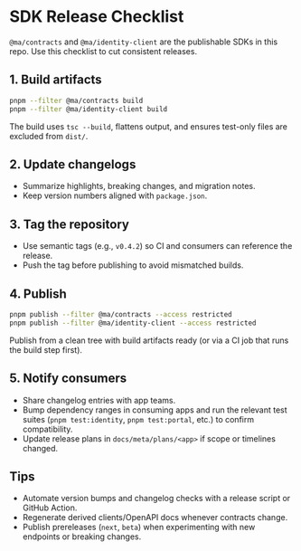 # SDK Release Checklist

`@ma/contracts` and `@ma/identity-client` are the publishable SDKs in this repo.
Use this checklist to cut consistent releases.

## 1. Build artifacts

```bash
pnpm --filter @ma/contracts build
pnpm --filter @ma/identity-client build
```

The build uses `tsc --build`, flattens output, and ensures test-only files are
excluded from `dist/`.

## 2. Update changelogs

- Summarize highlights, breaking changes, and migration notes.
- Keep version numbers aligned with `package.json`.

## 3. Tag the repository

- Use semantic tags (e.g., `v0.4.2`) so CI and consumers can reference the release.
- Push the tag before publishing to avoid mismatched builds.

## 4. Publish

```bash
pnpm publish --filter @ma/contracts --access restricted
pnpm publish --filter @ma/identity-client --access restricted
```

Publish from a clean tree with build artifacts ready (or via a CI job that runs the
build step first).

## 5. Notify consumers

- Share changelog entries with app teams.
- Bump dependency ranges in consuming apps and run the relevant test suites
  (`pnpm test:identity`, `pnpm test:portal`, etc.) to confirm compatibility.
- Update release plans in `docs/meta/plans/<app>` if scope or timelines changed.

## Tips

- Automate version bumps and changelog checks with a release script or GitHub Action.
- Regenerate derived clients/OpenAPI docs whenever contracts change.
- Publish prereleases (`next`, `beta`) when experimenting with new endpoints or
  breaking changes.
